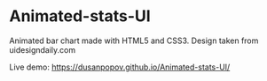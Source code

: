 # Animated-stats-UI

Animated bar chart made with HTML5 and CSS3. Design taken from uidesigndaily.com

Live demo: https://dusanpopov.github.io/Animated-stats-UI/
